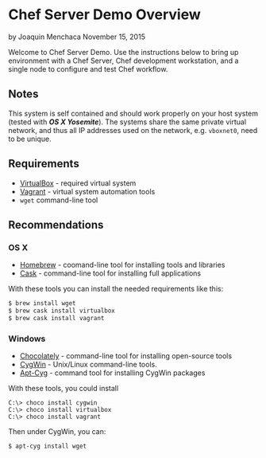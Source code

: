 # **Chef Server Demo Overview**
by Joaquin Menchaca
November 15, 2015

Welcome to Chef Server Demo.  Use the instructions below to bring up environment with a Chef Server, Chef development workstation, and a single node to configure and test Chef workflow.

## **Notes**

This system is self contained and should work properly on your host system (tested with ***OS X Yosemite***).  The systems share the same private virtual network, and thus all IP addresses used on the network, e.g. `vboxnet0`, need to be unique.

## **Requirements**
  * [VirtualBox](https://www.virtualbox.org/) - required virtual system
  * [Vagrant](https://www.vagrantup.com/) - virtual system automation tools
  * `wget` command-line tool

## **Recommendations**

### **OS X**

* [Homebrew](http://brew.sh/) - coomand-line tool for installing tools and libraries
* [Cask](http://caskroom.io/) - command-line tool for installing full applications

With these tools you can install the needed requirements like this:

```bash
$ brew install wget
$ brew cask install virtualbox
$ brew cask install vagrant
```

### **Windows**

* [Chocolately](https://chocolatey.org/) - command-line tool for installing open-source tools
* [CygWin](https://www.cygwin.com/) - Unix/Linux command-line tools.
* [Apt-Cyg](https://github.com/transcode-open/apt-cyg) - command tool for installing CygWin packages

With these tools, you could install

```batch
C:\> choco install cygwin
C:\> choco install virtualbox
C:\> choco install vagrant
```

Then under CygWin, you can:

```bash
$ apt-cyg install wget
```
